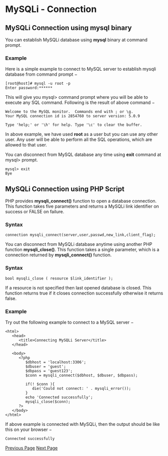 # MySQLi - Connection
## MySQLi Connection using mysql binary
You can establish MySQLi database using **mysql** binary at command prompt.

### Example
Here is a simple example to connect to MySQL server to establish mysqli database from command prompt −

```
[root@host]# mysql -u root -p
Enter password:******
```
This will give you mysql&gt; command prompt where you will be able to execute any SQL command. Following is the result of above command −

```
Welcome to the MySQL monitor.  Commands end with ; or \g.
Your MySQL connection id is 2854760 to server version: 5.0.9

Type 'help;' or '\h' for help. Type '\c' to clear the buffer.
```
In above example, we have used **root** as a user but you can use any other user. Any user will be able to perform all the SQL operations, which are allowed to that user.

You can disconnect from MySQL database any time using **exit** command at mysql&gt; prompt.

```
mysql> exit
Bye
```
## MySQLi Connection using PHP Script
PHP provides **mysqli_connect()** function to open a database connection. This function takes five parameters and returns a MySQLi link identifier on success or FALSE on failure.

### Syntax
```
connection mysqli_connect(server,user,passwd,new_link,client_flag);
```


You can disconnect from MySQLi database anytime using another PHP function **mysqli_close()**. This function takes a single parameter, which is a connection returned by **mysqli_connect()** function.

### Syntax
```
bool mysqli_close ( resource $link_identifier );
```
If a resource is not specified then last opened database is closed. This function returns true if it closes connection successfully otherwise it returns false.

### Example
Try out the following example to connect to a MySQL server −

```
<html>
   <head>
      <title>Connecting MySQLi Server</title>
   </head>
   
   <body>
      <?php
         $dbhost = 'localhost:3306';
         $dbuser = 'guest';
         $dbpass = 'guest123';
         $conn = mysqli_connect($dbhost, $dbuser, $dbpass);
   
         if(! $conn ){
            die('Could not connect: ' . mysqli_error());
         }
         echo 'Connected successfully';
         mysqli_close($conn);
      ?>
   </body>
</html>
```
If above example is connected with MySQLi, then the output should be like this on your browser −

```
Connected successfully
```

[Previous Page](../mysqli/mysqli_php_syntax.md) [Next Page](../mysqli/mysqli_create_database.md) 
